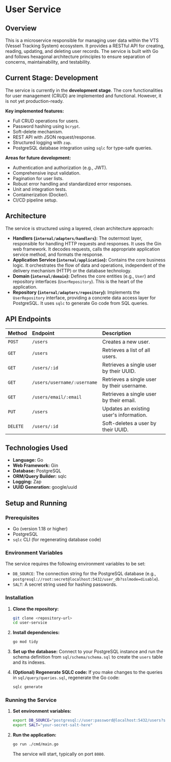 # User Service

## Overview

This is a microservice responsible for managing user data within the VTS (Vessel Tracking System) ecosystem. It provides a RESTful API for creating, reading, updating, and deleting user records. The service is built with Go and follows hexagonal architecture principles to ensure separation of concerns, maintainability, and testability.

## Current Stage: Development

The service is currently in the **development stage**. The core functionalities for user management (CRUD) are implemented and functional. However, it is not yet production-ready.

**Key implemented features:**
*   Full CRUD operations for users.
*   Password hashing using `bcrypt`.
*   Soft-delete mechanism.
*   REST API with JSON request/response.
*   Structured logging with `zap`.
*   PostgreSQL database integration using `sqlc` for type-safe queries.

**Areas for future development:**
*   Authentication and authorization (e.g., JWT).
*   Comprehensive input validation.
*   Pagination for user lists.
*   Robust error handling and standardized error responses.
*   Unit and integration tests.
*   Containerization (Docker).
*   CI/CD pipeline setup.

## Architecture

The service is structured using a layered, clean architecture approach:

*   **Handlers (`internal/adapters/handlers`):** The outermost layer, responsible for handling HTTP requests and responses. It uses the Gin web framework. It decodes requests, calls the appropriate application service method, and formats the response.
*   **Application Service (`internal/application`):** Contains the core business logic. It orchestrates the flow of data and operations, independent of the delivery mechanism (HTTP) or the database technology.
*   **Domain (`internal/domain`):** Defines the core entities (e.g., `User`) and repository interfaces (`UserRepository`). This is the heart of the application.
*   **Repository (`internal/adapters/repository`):** Implements the `UserRepository` interface, providing a concrete data access layer for PostgreSQL. It uses `sqlc` to generate Go code from SQL queries.

## API Endpoints

| Method | Endpoint                       | Description                                |
| :----- | :----------------------------- | :----------------------------------------- |
| `POST` | `/users`                       | Creates a new user.                        |
| `GET`    | `/users`                       | Retrieves a list of all users.             |
| `GET`    | `/users/:id`                   | Retrieves a single user by their UUID.     |
| `GET`    | `/users/username/:username`    | Retrieves a single user by their username. |
| `GET`    | `/users/email/:email`          | Retrieves a single user by their email.    |
| `PUT`    | `/users`                       | Updates an existing user's information.    |
| `DELETE` | `/users/:id`                   | Soft-deletes a user by their UUID.         |

## Technologies Used

*   **Language:** Go
*   **Web Framework:** Gin
*   **Database:** PostgreSQL
*   **ORM/Query Builder:** sqlc
*   **Logging:** Zap
*   **UUID Generation:** google/uuid

## Setup and Running

### Prerequisites

*   Go (version 1.18 or higher)
*   PostgreSQL
*   `sqlc` CLI (for regenerating database code)

### Environment Variables

The service requires the following environment variables to be set:

*   `DB_SOURCE`: The connection string for the PostgreSQL database (e.g., `postgresql://root:secret@localhost:5432/user_db?sslmode=disable`).
*   `SALT`: A secret string used for hashing passwords.

### Installation

1.  **Clone the repository:**
    ```sh
    git clone <repository-url>
    cd user-service
    ```

2.  **Install dependencies:**
    ```sh
    go mod tidy
    ```

3.  **Set up the database:**
    Connect to your PostgreSQL instance and run the schema definition from `sql/schema/schema.sql` to create the `users` table and its indexes.

4.  **(Optional) Regenerate SQLC code:**
    If you make changes to the queries in `sql/query/queries.sql`, regenerate the Go code:
    ```sh
    sqlc generate
    ```

### Running the Service

1.  **Set environment variables:**
    ```sh
    export DB_SOURCE="postgresql://user:password@localhost:5432/users?sslmode=disable"
    export SALT="your-secret-salt-here"
    ```

2.  **Run the application:**
    ```sh
    go run ./cmd/main.go
    ```
    The service will start, typically on port `8080`.
